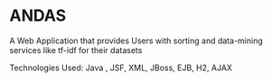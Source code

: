 ANDAS
=====

A Web Application that provides Users with sorting and data-mining services like tf-idf for their datasets

Technologies Used: Java , JSF, XML, JBoss, EJB, H2, AJAX
